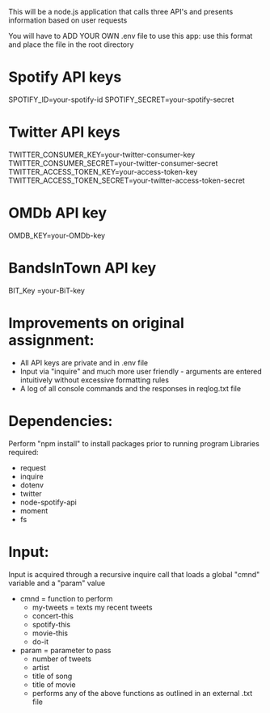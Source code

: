 This will be a node.js application that calls three API's and presents information based on user requests


You will have to ADD YOUR OWN .env file to use this app: use this format and place the file in the root directory
# Spotify API keys
SPOTIFY_ID=your-spotify-id
SPOTIFY_SECRET=your-spotify-secret

# Twitter API keys
TWITTER_CONSUMER_KEY=your-twitter-consumer-key
TWITTER_CONSUMER_SECRET=your-twitter-consumer-secret
TWITTER_ACCESS_TOKEN_KEY=your-access-token-key
TWITTER_ACCESS_TOKEN_SECRET=your-twitter-access-token-secret

# OMDb API key
OMDB_KEY=your-OMDb-key

# BandsInTown API key
BIT_Key =your-BiT-key

# Improvements on original assignment:
* All API keys are private and in .env file
* Input via "inquire" and much more user friendly - arguments are entered intuitively without excessive formatting rules
* A log of all console commands and the responses in reqlog.txt file

# Dependencies:
Perform "npm install" to install packages prior to running program
Libraries required:
* request
* inquire
* dotenv
* twitter
* node-spotify-api
* moment
* fs

# Input:
Input is acquired through a recursive inquire call that loads a global "cmnd" variable and a "param" value
- cmnd = function to perform
    * my-tweets = texts my recent tweets
    * concert-this
    * spotify-this
    * movie-this
    * do-it
- param = parameter to pass 
    * number of tweets
    * artist
    * title of song
    * title of movie
    * performs any of the above functions as outlined in an external .txt file


